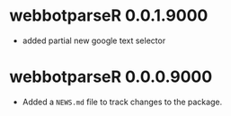 # webbotparseR 0.0.1.9000

* added partial new google text selector

# webbotparseR 0.0.0.9000

* Added a `NEWS.md` file to track changes to the package.
